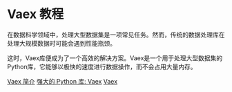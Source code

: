 # Vaex 教程

<show-structure depth="2"/>

在数据科学领域中，处理大型数据集是一项常见任务。然而，传统的数据处理库在处理大规模数据时可能会遇到性能瓶颈。

这时，Vaex库便成为了一个高效的解决方案。Vaex是一个用于处理大型数据集的Python库，它能够以极快的速度进行数据操作，而不会占用大量内存。


<seealso>
<category ref="ref_docs">
    <a href="https://mp.weixin.qq.com/s/aqxkhAJg7zG06XCY-sYLTg">Vaex 简介</a>
    <a href="https://mp.weixin.qq.com/s/wg0_OeghZch3Xf3Ci-VzHw">强大的 Python 库: Vaex</a>
</category>
<category ref="ref_github">
    <a href="https://github.com/vaexio/vaex">Vaex</a>
</category>
<category ref="ref_issues"></category>
<category ref="ref_hf"></category>
<category ref="ref_ms"></category>
</seealso>
